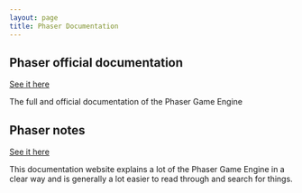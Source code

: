 ```yaml
---
layout: page
title: Phaser Documentation
---
```


## Phaser official documentation
[See it here](https://photonstorm.github.io/phaser3-docs/)

The full and official documentation of the Phaser Game Engine

## Phaser notes
[See it here](https://rexrainbow.github.io/phaser3-rex-notes/docs/site/ui-overview/)

This documentation website explains a lot of the Phaser Game Engine in a clear way and is generally a lot easier to read through and search for things.